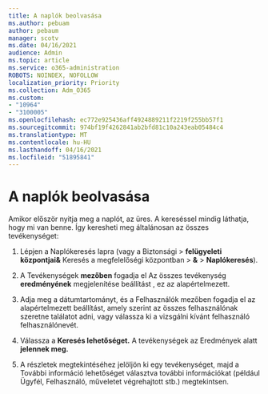 ```yaml
---
title: A naplók beolvasása
ms.author: pebuam
author: pebaum
manager: scotv
ms.date: 04/16/2021
audience: Admin
ms.topic: article
ms.service: o365-administration
ROBOTS: NOINDEX, NOFOLLOW
localization_priority: Priority
ms.collection: Adm_O365
ms.custom:
- "10964"
- "3100005"
ms.openlocfilehash: ec772e925436aff4924889211f2219f255bb57f1
ms.sourcegitcommit: 974bf19f4262841ab2bfd81c10a243eab05484c4
ms.translationtype: MT
ms.contentlocale: hu-HU
ms.lasthandoff: 04/16/2021
ms.locfileid: "51895841"
---
```

# <a name="retrieve-the-audit-logs"></a>A naplók beolvasása

Amikor először nyitja meg a naplót, az üres. A kereséssel mindig láthatja, hogy mi van benne. Így keresheti meg általánosan az összes tevékenységet:

1. Lépjen a Naplókeresés lapra (vagy a Biztonsági > **felügyeleti központjai&** Keresés a megfelelőségi központban  >  **&**  >  **Naplókeresés**).

1. A Tevékenységek **mezőben** fogadja el Az összes tevékenység **eredményének** megjelenítése beállítást , ez az alapértelmezett.

1. Adja meg a dátumtartományt, és a Felhasználók mezőben fogadja el az alapértelmezett beállítást, amely szerint az összes felhasználónak szeretne találatot adni, vagy válassza ki a vizsgálni kívánt felhasználó felhasználónevét. 

1. Válassza a **Keresés lehetőséget.** A tevékenységek az Eredmények alatt **jelennek meg.**

1. A részletek megtekintéséhez jelöljön ki  egy tevékenységet, majd a További információ lehetőséget választva további információkat (például Ügyfél, Felhasználó, műveletet végrehajtott stb.) megtekintsen.
